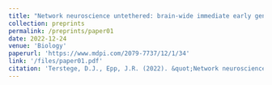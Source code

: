```yaml
---
title: "Network neuroscience untethered: brain-wide immediate early gene expression for the analysis of functional connectivity in freely behaving animals."
collection: preprints
permalink: /preprints/paper01 
date: 2022-12-24
venue: 'Biology'
paperurl: 'https://www.mdpi.com/2079-7737/12/1/34'
link: '/files/paper01.pdf'
citation: 'Terstege, D.J., Epp, J.R. (2022). &quot;Network neuroscience untethered: brain-wide immediate early gene expression for the analysis of functional connectivity in freely behaving animals.&quot; <i>Biology</i>. 12(1), 34.'
---
```

